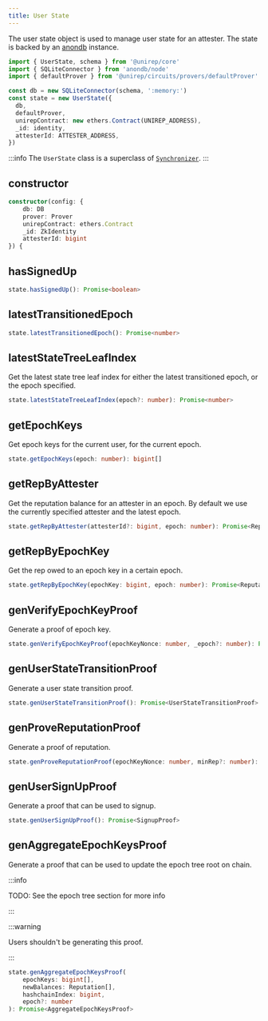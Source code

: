 ```yaml
---
title: User State
---
```


The user state object is used to manage user state for an attester. The state is backed by an [anondb](https://github.com/vimwitch/anondb) instance.

```ts
import { UserState, schema } from '@unirep/core'
import { SQLiteConnector } from 'anondb/node'
import { defaultProver } from '@unirep/circuits/provers/defaultProver'

const db = new SQLiteConnector(schema, ':memory:')
const state = new UserState({
  db,
  defaultProver,
  unirepContract: new ethers.Contract(UNIREP_ADDRESS),
  _id: identity,
  attesterId: ATTESTER_ADDRESS,
})
```

:::info
The `UserState` class is a superclass of [`Synchronizer`](./synchronizer).
:::

## constructor

```ts
constructor(config: {
    db: DB
    prover: Prover
    unirepContract: ethers.Contract
    _id: ZkIdentity
    attesterId: bigint
}) {
```

## hasSignedUp

```ts
state.hasSignedUp(): Promise<boolean>
```

## latestTransitionedEpoch


```ts
state.latestTransitionedEpoch(): Promise<number>
```

## latestStateTreeLeafIndex

Get the latest state tree leaf index for either the latest transitioned epoch, or the epoch specified.

```ts
state.latestStateTreeLeafIndex(epoch?: number): Promise<number>
```

## getEpochKeys

Get epoch keys for the current user, for the current epoch.

```ts
state.getEpochKeys(epoch: number): bigint[]
```

## getRepByAttester

Get the reputation balance for an attester in an epoch. By default we use the currently specified attester and the latest epoch.

```ts
state.getRepByAttester(attesterId?: bigint, epoch: number): Promise<Reputation>
```

## getRepByEpochKey

Get the rep owed to an epoch key in a certain epoch.

```ts
state.getRepByEpochKey(epochKey: bigint, epoch: number): Promise<Reputation>
```

## genVerifyEpochKeyProof

Generate a proof of epoch key.

```ts
state.genVerifyEpochKeyProof(epochKeyNonce: number, _epoch?: number): Promise<EpochKeyProof>
```

## genUserStateTransitionProof

Generate a user state transition proof.

```ts
state.genUserStateTransitionProof(): Promise<UserStateTransitionProof>
```

## genProveReputationProof

Generate a proof of reputation.

```ts
state.genProveReputationProof(epochKeyNonce: number, minRep?: number): Promise<ReputationProof>
```

## genUserSignUpProof

Generate a proof that can be used to signup.

```ts
state.genUserSignUpProof(): Promise<SignupProof>
```

## genAggregateEpochKeysProof

Generate a proof that can be used to update the epoch tree root on chain.

:::info

TODO: See the epoch tree section for more info

:::

:::warning

Users shouldn't be generating this proof.

:::

```ts
state.genAggregateEpochKeysProof(
    epochKeys: bigint[],
    newBalances: Reputation[],
    hashchainIndex: bigint,
    epoch?: number
): Promise<AggregateEpochKeysProof>
```
